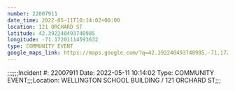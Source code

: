 ```yaml
---
number: 22007911
date_time: 2022-05-11T10:14:02+00:00
location: 121 ORCHARD ST
latitude: 42.392240493740985
longitude: -71.17201114593632
type: COMMUNITY EVENT
google_maps_link: https://maps.google.com/?q=42.392240493740985,-71.17201114593632
---
```


;;;;;;Incident #: 22007911  Date: 2022-05-11 10:14:02   Type: COMMUNITY EVENT;;;Location: WELLINGTON SCHOOL BUILDING / 121 ORCHARD ST;;;
